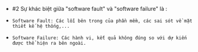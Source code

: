 + #2 Sự khác biệt giữa "software fault" và "software failure" là :
+     Software Fault: Các lỗi bên trong của phần mềm, các sai sót về mặt thiết kế hệ thống,...
+     Software Failure: Các hành vi, kết quả không đúng so với dự kiến được thể hiện ra bên ngoài.

